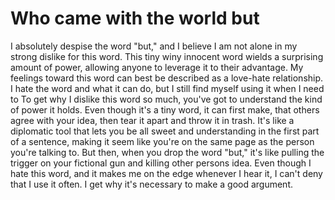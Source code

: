 <h1>Who came with the world but</h1>
I absolutely despise the word "but," and I believe I am not alone in my strong dislike for this word. This tiny winy innocent word wields a surprising amount of power, allowing anyone to leverage it to their advantage.
My feelings toward this word can best be described as a love-hate relationship. I hate the word and what it can do, but I still find myself using it when I need to
To get why I dislike this word so much, you've got to understand the kind of power it holds. Even though it's a tiny word, it can first make, that others agree with your idea, then tear it apart and throw it in trash. 
It's like a diplomatic tool that lets you be all sweet and understanding in the first part of a sentence, making it seem like you're on the same page as the person you're talking to. But then, when you drop the word "but," it's like pulling the trigger on your fictional gun and killing other persons idea.
Even though I hate this word, and it makes me on the edge  whenever I hear it, I can't deny that I use it often. I get why it's necessary to make a good argument.

